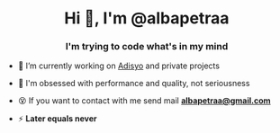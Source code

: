 <h1 align="center">Hi 👋, I'm @albapetraa</h1>
<h3 align="center">I'm trying to code what's in my mind</h3>

- 🔭 I’m currently working on [Adisyo](https://adisyo.com) and private projects

- 🫡 I'm obsessed with performance and quality, not seriousness

- 😵 If you want to contact with me send mail **albapetraa@gmail.com**

- ⚡ **Later equals never**
